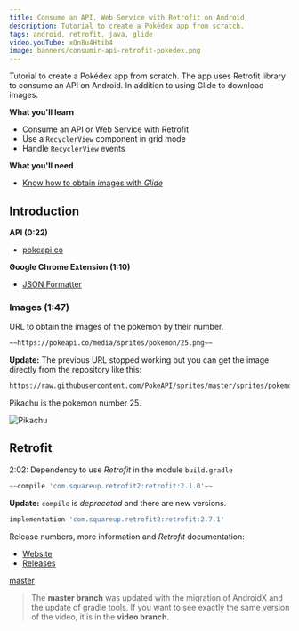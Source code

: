 ```yaml
---
title: Consume an API, Web Service with Retrofit on Android
description: Tutorial to create a Pokédex app from scratch.
tags: android, retrofit, java, glide
video.youTube: xQn8u4Htib4
image: banners/consumir-api-retrofit-pokedex.png
---
```


Tutorial to create a Pokédex app from scratch. The app uses Retrofit library to consume an API on Android. In addition to using Glide to download images.

__What you'll learn__

* Consume an API or Web Service with Retrofit
* Use a `RecyclerView` component in grid mode
* Handle `RecyclerView` events

__What you'll need__

* [Know how to obtain images with _Glide_](/videos/android/descargar-imagenes-glide/)

## Introduction

__API (0:22)__

* [pokeapi.co](https://pokeapi.co/)

__Google Chrome Extension (1:10)__

* [JSON Formatter](https://chrome.google.com/webstore/detail/json-formatter/bcjindcccaagfpapjjmafapmmgkkhgoa)

### Images (1:47)

URL to obtain the images of the pokemon by their number.

```html
~~https://pokeapi.co/media/sprites/pokemon/25.png~~
```

__Update:__ The previous URL stopped working but you can get the image directly from the repository like this:

```html
https://raw.githubusercontent.com/PokeAPI/sprites/master/sprites/pokemon/25.png
```

Pikachu is the pokemon number 25.

![Pikachu](https://raw.githubusercontent.com/PokeAPI/sprites/master/sprites/pokemon/25.png)

## Retrofit

2:02: Dependency to use *Retrofit* in the module `build.gradle`

```groovy
~~compile 'com.squareup.retrofit2:retrofit:2.1.0'~~
```

__Update:__ `compile` is _deprecated_ and there are new versions.

```groovy
implementation 'com.squareup.retrofit2:retrofit:2.7.1'
```

Release numbers, more information and _Retrofit_ documentation:

* [Website](http://square.github.io/retrofit/)
* [Releases](https://github.com/square/retrofit/releases)

[master](https://github.com/alvareztech/Pokedex)

> The __master branch__ was updated with the migration of AndroidX and the update of gradle tools. If you want to see exactly the same version of the video, it is in the __video branch__.
